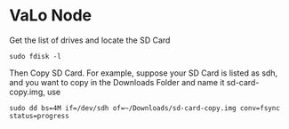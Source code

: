 # VaLo Node 
Get the list of drives and locate the SD Card

``` sudo fdisk -l ```

Then Copy SD Card. For example, suppose your SD Card is listed as sdh, and you want to copy in the Downloads Folder and name it sd-card-copy.img, use

``` sudo dd bs=4M if=/dev/sdh of=~/Downloads/sd-card-copy.img conv=fsync status=progress ```
